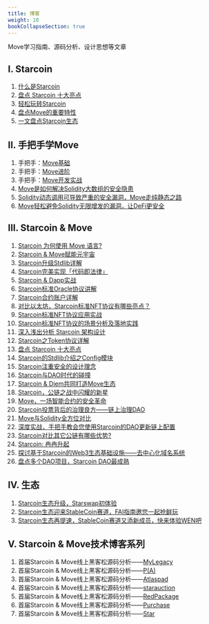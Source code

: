 ```yaml
---
title: 博客
weight: 10
bookCollapseSection: true
---
```


Move学习指南、源码分析、设计思想等文章

<!--more-->


## I. Starcoin

1. [什么是Starcoin](/zh/developers/blog/what_is_starcoin)
1. [盘点 Starcoin 十大亮点](http://westar.io/blog/starcoin_features/)
1. [轻松玩转Starcoin](/zh/developers/blog/starcoin_stc_user)
1. [盘点Move的重要特性](/zh/developers/blog/starcoin_movelang)
1. [一文盘点Starcoin生态](/zh/developers/blog/starcoin_ecology)



## II. 手把手学Move

1. 手把手：[Move基础](https://move-book.com/cn/index.html)
2. 手把手：[Move进阶](/zh/developers/blog/move_advanced_tutorial/)
3. 手把手：[Move开发实战](/zh/developers/blog/move_development/)
3. [Move是如何解决Solidity大数组的安全隐患](/zh/developers/blog/move_big_vec/)
3. [Solidity动态调用可导致严重的安全漏洞，Move走纯静态之路](/zh/developers/blog/move_static/)
3. [Move轻松避免Solidity无限增发的漏洞，让DeFi更安全](/zh/developers/blog/move_safty_vs_solidity/)



## III. Starcoin & Move

1. [Starcoin 为何使用 Move 语言?](/zh/developers/blog/starcoin_move_resource)
2. [Starcoin & Move赋能元宇宙](/zh/developers/blog/starcoin_metaverse)
3. [Starcoin升级Stdlib详解](/zh/developers/blog/starcoin_stdlib_upgrade)
4. [Starcoin完美实现「代码即法律」](/zh/developers/blog/starcoin_code_is_law)
5. [Starcoin & Dapp实战](/zh/developers/blog/starcoin_dapp)
6. [Starcoin标准Oracle协议讲解](/zh/developers/blog/starcoin_oracle_protocol)
7. [Starcoin合约账户详解](/zh/developers/blog/starcoin_contract_account)
8. [对比以太坊，Starcoin标准NFT协议有哪些亮点？](/zh/developers/blog/starcoin_nft_protocol)
9. [Starcoin标准NFT协议应用实战](/zh/developers/blog/starcoin_merkle_nft)
10. [Starcoin标准NFT协议的场景分析及落地实践](/zh/developers/blog/starcoin_nft_application)
11. [深入浅出分析 Starcoin 架构设计](http://westar.io/blog/starcoin_arch/)
12. [Starcoin之Token协议详解](/zh/developers/blog/starcoin_token_proto/)
13. [盘点 Starcoin 十大亮点](http://westar.io/blog/starcoin_features/)
14. [Starcoin的Stdlib介绍之Config模块](/zh/developers/blog/starcoin_stdlib_config/)
15. [Starcoin注重安全的设计理念](/zh/developers/blog/starcoin_safty/)
15. [Starcoin与DAO时代的碰撞](/zh/developers/blog/starcoin_dao_1/)
15. [Starcoin & Diem共同打造Move生态](/zh/developers/blog/starcoin_diem_move/)
15. [Starcoin，公链之战中闪耀的新星](/zh/developers/blog/starcoin_new_blockchain/)
15. [Move，一场智能合约的安全革命](/zh/developers/blog/move_safty/)
15. [Starcoin投票背后的治理良方——链上治理DAO](/zh/developers/blog/starcoin_dao_in_action/)
15. [Move与Solidity全方位对比](/zh/developers/blog/move_vs_solidity_1/)
15. [深度实战，手把手教会您使用Starcoin的DAO更新链上配置](/zh/developers/blog/starcoin_dao_update_config/)
15. [Starcoin对比其它公链有哪些优势?](/zh/developers/blog/starcoin_vs_other_blockchain/)
15. [Starcoin: 冉冉升起](/en/developers/blog/starcoin_rising_star/)
15. [探讨基于Starcoin的Web3生态基础设施——去中心化域名系统](/zh/developers/blog/starcoin_web3_dns/)
15. [盘点多个DAO项目，Starcoin DAO最成熟](/zh/developers/blog/starcoin_dao_2/)



## Ⅳ. 生态

1. [Starcoin生态升级，Starswap初体验](/zh/developers/blog/starcoin_starswap)
1. [Starcoin生态迎来StableCoin赛道，FAI指南邀您一起抢鲜玩](/zh/developers/blog/starcoin_fai)
1. [Starcoin生态再提速，StableCoin赛道又添新成员，快来体验WEN吧](/zh/developers/blog/starcoin_wenwen)



## Ⅴ. Starcoin & Move技术博客系列

1. 首届Starcoin & Move线上黑客松源码分析——[MyLegacy](/zh/developers/blog/move%E9%BB%91%E5%AE%A2%E6%9D%BE_mylegacy%E6%BA%90%E7%A0%81%E5%88%86%E6%9E%90/)
2. 首届Starcoin & Move线上黑客松源码分析——[P(A)](/zh/developers/blog/move%E9%BB%91%E5%AE%A2%E6%9D%BE_pa%E6%BA%90%E7%A0%81%E5%88%86%E6%9E%90/)
3. 首届Starcoin & Move线上黑客松源码分析——[Atlaspad](/zh/developers/blog/move_ido_atlaspad/)
4. 首届Starcoin & Move线上黑客松源码分析——[starauction](/zh/developers/blog/move_starauction/)
5. 首届Starcoin & Move线上黑客松源码分析——[RedPackage](/zh/developers/blog/move_redpackage/)
6. 首届Starcoin & Move线上黑客松源码分析——[Purchase](/zh/developers/blog/move_purchase/)
7. 首届Starcoin & Move线上黑客松源码分析——[Star](/zh/developers/blog/move_starstar/)

